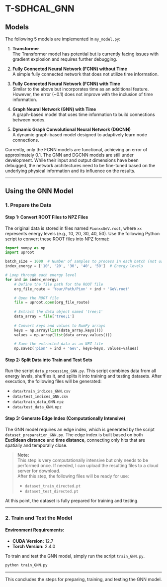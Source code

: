 # T-SDHCAL_GNN

## Models
The following 5 models are implemented in `my_model.py`:

1. **Transformer**  
   The Transformer model has potential but is currently facing issues with gradient explosion and requires further debugging.

2. **Fully Connected Neural Network (FCNN) without Time**  
   A simple fully connected network that does not utilize time information.

3. **Fully Connected Neural Network (FCNN) with Time**  
   Similar to the above but incorporates time as an additional feature. However, the error (~0.1) does not improve with the inclusion of time information.

4. **Graph Neural Network (GNN) with Time**  
   A graph-based model that uses time information to build connections between nodes.

5. **Dynamic Graph Convolutional Neural Network (DGCNN)**  
   A dynamic graph-based model designed to adaptively learn node connections.

Currently, only the FCNN models are functional, achieving an error of approximately 0.1. The GNN and DGCNN models are still under development. While their input and output dimensions have been debugged, the network architectures need to be fine-tuned based on the underlying physical information and its influence on the results.

---

## Using the GNN Model

### 1. Prepare the Data

#### Step 1: Convert ROOT Files to NPZ Files
The original data is stored in files named `PionxxGeV.root`, where `xx` represents energy levels (e.g., 10, 20, 30, 40, 50). Use the following Python script to convert these ROOT files into NPZ format:

```python
import numpy as np
import uproot

batch_size = 1000  # Number of samples to process in each batch (not used here)
index_energy = ['10', '20', '30', '40', '50']  # Energy levels

# Loop through each energy level
for ind in index_energy:
    # Define the file path for the ROOT file
    org_file_route = 'Your/Path/Pion' + ind + 'GeV.root'

    # Open the ROOT file
    file = uproot.open(org_file_route)
    
    # Extract the data object named 'tree;1'
    data_array = file['tree;1']
    
    # Convert keys and values to NumPy arrays
    keys = np.array(list(data_array.keys()))
    values = np.array(list(data_array.values()))

    # Save the extracted data as an NPZ file
    np.savez('pion' + ind + 'Gev', keys=keys, values=values)
```

#### Step 2: Split Data into Train and Test Sets
Run the script `data_processing_GNN.py`. This script combines data from all energy levels, shuffles it, and splits it into training and testing datasets. After execution, the following files will be generated:

- `data/train_indices_GNN.csv`
- `data/test_indices_GNN.csv`
- `data/train_data_GNN.npz`
- `data/test_data_GNN.npz`

#### Step 3: Generate Edge Index (Computationally Intensive)
The GNN model requires an edge index, which is generated by the script `dataset_preparation_GNN.py`. The edge index is built based on both **Euclidean distance** and **time distance**, connecting only hits that are spatially and temporally close.

> **Note:**  
> This step is very computationally intensive but only needs to be performed once. If needed, I can upload the resulting files to a cloud server for download.  
> After this step, the following files will be ready for use:
> - `dataset_train_directed.pt`
> - `dataset_test_directed.pt`

At this point, the dataset is fully prepared for training and testing.

---

### 2. Train and Test the Model

#### Environment Requirements:
- **CUDA Version:** 12.7  
- **Torch Version:** 2.4.0  

To train and test the GNN model, simply run the script `train_GNN.py`.

```bash
python train_GNN.py
```
---

This concludes the steps for preparing, training, and testing the GNN model.
